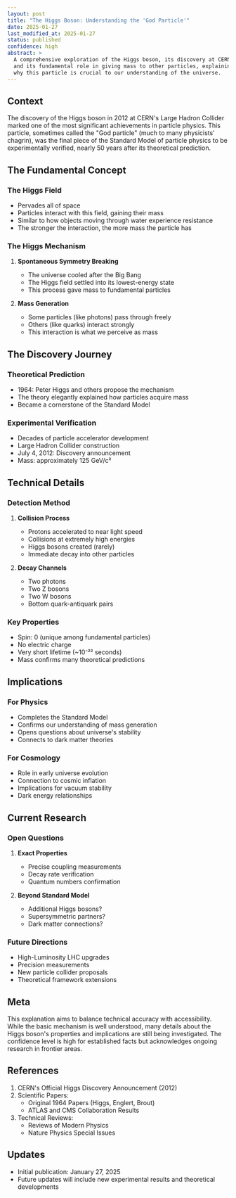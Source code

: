 ```yaml
---
layout: post
title: "The Higgs Boson: Understanding the 'God Particle'"
date: 2025-01-27
last_modified_at: 2025-01-27
status: published
confidence: high
abstract: >
  A comprehensive exploration of the Higgs boson, its discovery at CERN, 
  and its fundamental role in giving mass to other particles, explaining 
  why this particle is crucial to our understanding of the universe.
---
```


## Context

The discovery of the Higgs boson in 2012 at CERN's Large Hadron Collider marked one 
of the most significant achievements in particle physics. This particle, sometimes 
called the "God particle" (much to many physicists' chagrin), was the final piece 
of the Standard Model of particle physics to be experimentally verified, nearly 50 
years after its theoretical prediction.

## The Fundamental Concept

### The Higgs Field
- Pervades all of space
- Particles interact with this field, gaining their mass
- Similar to how objects moving through water experience resistance
- The stronger the interaction, the more mass the particle has

### The Higgs Mechanism
1. **Spontaneous Symmetry Breaking**
   - The universe cooled after the Big Bang
   - The Higgs field settled into its lowest-energy state
   - This process gave mass to fundamental particles

2. **Mass Generation**
   - Some particles (like photons) pass through freely
   - Others (like quarks) interact strongly
   - This interaction is what we perceive as mass

## The Discovery Journey

### Theoretical Prediction
- 1964: Peter Higgs and others propose the mechanism
- The theory elegantly explained how particles acquire mass
- Became a cornerstone of the Standard Model

### Experimental Verification
- Decades of particle accelerator development
- Large Hadron Collider construction
- July 4, 2012: Discovery announcement
- Mass: approximately 125 GeV/c²

## Technical Details

### Detection Method
1. **Collision Process**
   - Protons accelerated to near light speed
   - Collisions at extremely high energies
   - Higgs bosons created (rarely)
   - Immediate decay into other particles

2. **Decay Channels**
   - Two photons
   - Two Z bosons
   - Two W bosons
   - Bottom quark-antiquark pairs

### Key Properties
- Spin: 0 (unique among fundamental particles)
- No electric charge
- Very short lifetime (~10⁻²² seconds)
- Mass confirms many theoretical predictions

## Implications

### For Physics
- Completes the Standard Model
- Confirms our understanding of mass generation
- Opens questions about universe's stability
- Connects to dark matter theories

### For Cosmology
- Role in early universe evolution
- Connection to cosmic inflation
- Implications for vacuum stability
- Dark energy relationships

## Current Research

### Open Questions
1. **Exact Properties**
   - Precise coupling measurements
   - Decay rate verification
   - Quantum numbers confirmation

2. **Beyond Standard Model**
   - Additional Higgs bosons?
   - Supersymmetric partners?
   - Dark matter connections?

### Future Directions
- High-Luminosity LHC upgrades
- Precision measurements
- New particle collider proposals
- Theoretical framework extensions

## Meta

This explanation aims to balance technical accuracy with accessibility. While the 
basic mechanism is well understood, many details about the Higgs boson's properties 
and implications are still being investigated. The confidence level is high for 
established facts but acknowledges ongoing research in frontier areas.

## References

1. CERN's Official Higgs Discovery Announcement (2012)
2. Scientific Papers:
   - Original 1964 Papers (Higgs, Englert, Brout)
   - ATLAS and CMS Collaboration Results
3. Technical Reviews:
   - Reviews of Modern Physics
   - Nature Physics Special Issues

## Updates

- Initial publication: January 27, 2025
- Future updates will include new experimental results and theoretical developments